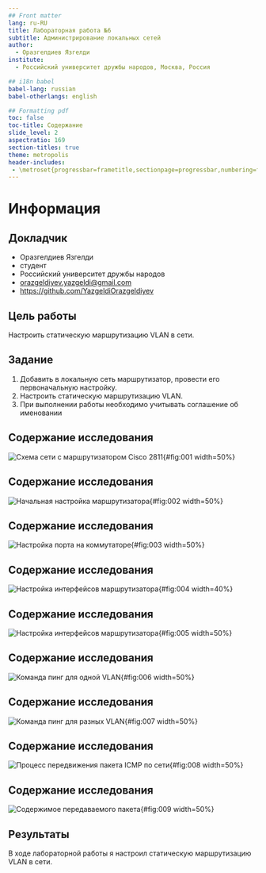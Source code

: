```yaml
---
## Front matter
lang: ru-RU
title: Лабораторная работа №6
subtitle: Администрирование локальных сетей
author:
  - Оразгелдиев Язгелди
institute:
  - Российский университет дружбы народов, Москва, Россия

## i18n babel
babel-lang: russian
babel-otherlangs: english

## Formatting pdf
toc: false
toc-title: Содержание
slide_level: 2
aspectratio: 169
section-titles: true
theme: metropolis
header-includes:
 - \metroset{progressbar=frametitle,sectionpage=progressbar,numbering=fraction}
---
```


# Информация

## Докладчик

  * Оразгелдиев Язгелди
  * студент
  * Российский университет дружбы народов
  * [orazgeldiyev.yazgeldi@gmail.com](mailto:orazgeldiyev.yazgeldi@gmail.com)
  * <https://github.com/YazgeldiOrazgeldiyev>
  
## Цель работы

Настроить статическую маршрутизацию VLAN в сети.

## Задание

1. Добавить в локальную сеть маршрутизатор, провести его первоначальную
настройку.
2. Настроить статическую маршрутизацию VLAN.
3. При выполнении работы необходимо учитывать соглашение об именовании

## Содержание исследования

![Схема сети с маршрутизатором Cisco 2811](image/1.jpg){#fig:001 width=50%}

## Содержание исследования

![Начальная настройка маршрутизатора](image/2.jpg){#fig:002 width=50%}

## Содержание исследования

![Настройка порта на коммутаторе](image/3.jpg){#fig:003 width=50%}

## Содержание исследования

![Настройка интерфейсов маршрутизатора](image/4.jpg){#fig:004 width=40%}

## Содержание исследования

![Настройка интерфейсов маршрутизатора](image/5.jpg){#fig:005 width=50%}

## Содержание исследования

![Команда пинг для одной VLAN](image/6.jpg){#fig:006 width=50%}

## Содержание исследования

![Команда пинг для разных VLAN](image/7.jpg){#fig:007 width=50%}

## Содержание исследования

![Процесс передвижения пакета ICMP по сети](image/8.jpg){#fig:008 width=50%}

## Содержание исследования

![Содержимое передаваемого пакета](image/9.jpg){#fig:009 width=50%}

## Результаты

В ходе лабораторной работы я настроил статическую маршрутизацию VLAN в сети.
